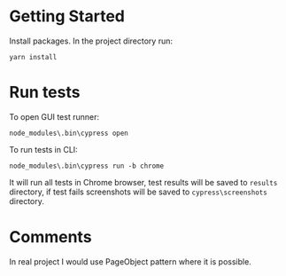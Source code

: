 # Getting Started
Install packages. In the project directory run:

`yarn install`

# Run tests
To open GUI test runner:

`node_modules\.bin\cypress open`

To run tests in CLI:

`node_modules\.bin\cypress run -b chrome`

It will run all tests in Chrome browser, test results will be saved to `results` directory,
if test fails screenshots will be saved to `cypress\screenshots` directory.

# Comments
In real project I would use PageObject pattern where it is possible.
